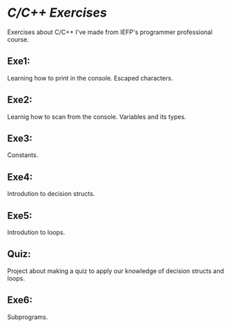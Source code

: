 # <em>C/C++ Exercises</em>
Exercises about C/C++ I've made from IEFP's programmer professional course.


## Exe1:
Learning how to print in the console. Escaped characters.

## Exe2:
Learnig how to scan from the console. Variables and its types.


## Exe3:
Constants.

## Exe4:
Introdution to decision structs.

## Exe5:
Introdution to loops. 

## Quiz:
Project about making a quiz to apply our knowledge of decision structs and loops.

## Exe6:
Subprograms.
